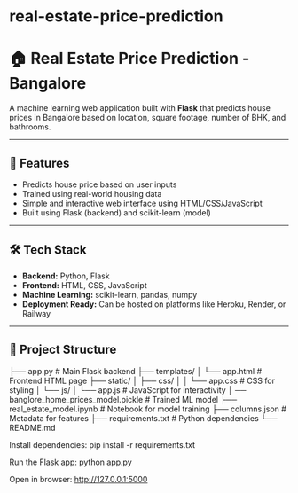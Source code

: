 # real-estate-price-prediction
# 🏠 Real Estate Price Prediction - Bangalore

A machine learning web application built with **Flask** that predicts house prices in Bangalore based on location, square footage, number of BHK, and bathrooms.

---

## 🚀 Features

- Predicts house price based on user inputs
- Trained using real-world housing data
- Simple and interactive web interface using HTML/CSS/JavaScript
- Built using Flask (backend) and scikit-learn (model)

---

## 🛠️ Tech Stack

- **Backend:** Python, Flask
- **Frontend:** HTML, CSS, JavaScript
- **Machine Learning:** scikit-learn, pandas, numpy
- **Deployment Ready:** Can be hosted on platforms like Heroku, Render, or Railway

---

## 📁 Project Structure
├── app.py # Main Flask backend
├── templates/
│ └── app.html # Frontend HTML page
├── static/
│ ├── css/
│ │ └── app.css # CSS for styling
│ └── js/
│ └── app.js # JavaScript for interactivity
│ ── banglore_home_prices_model.pickle # Trained ML model
├── real_estate_model.ipynb # Notebook for model training
├── columns.json # Metadata for features
├── requirements.txt # Python dependencies
└── README.md


Install dependencies:
pip install -r requirements.txt


Run the Flask app:
python app.py

Open in browser:
http://127.0.0.1:5000
